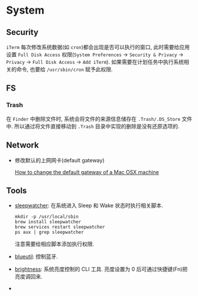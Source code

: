 # System

## Security
`iTerm` 每次修改系统数据(如 `cron`)都会出现是否可以执行的窗口, 此时需要给应用设置 `Full Disk Access` 权限(`System Preferences` -> `Security & Privacy` -> `Privacy` -> `Full Disk Access` -> `Add iTerm`). 如果需要在计划任务中执行系统相关的命令, 也要给 `/usr/sbin/cron` 赋予此权限.   

## FS
### Trash
在 `Finder` 中删除文件时, 系统会将文件的来源信息储存在 `.Trash/.DS_Store` 文件中. 所以通过将文件直接移动到 `.Trash` 目录中实现的删除是没有还原选项的.

## Network
* 修改默认的上网网卡(default gateway)

    [How to change the default gateway of a Mac OSX machine](https://apple.stackexchange.com/questions/33097/how-to-change-the-default-gateway-of-a-mac-osx-machine)

## Tools

* [sleepwatcher](https://www.bernhard-baehr.de/): 在系统进入 Sleep 和 Wake 状态时执行相关脚本. 

    ```shell
    mkdir -p /usr/local/sbin
    brew install sleepwatcher
    brew services restart sleepwatcher
    ps aux | grep sleepwatcher
    
    ```
    
    注意需要给相应脚本添加执行权限.

* [blueutil](https://github.com/toy/blueutil): 控制蓝牙.
* [brightness](https://github.com/nriley/brightness): 系统亮度控制的 CLI 工具. 亮度设置为 0 后可通过快捷键(Fn)把亮度调回来.
* 